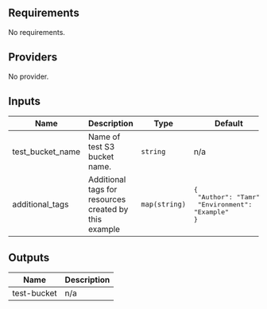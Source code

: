 <!-- BEGINNING OF PRE-COMMIT-TERRAFORM DOCS HOOK -->
## Requirements

No requirements.

## Providers

No provider.

## Inputs

| Name | Description | Type | Default | Required |
|------|-------------|------|---------|:--------:|
| test\_bucket\_name | Name of test S3 bucket name. | `string` | n/a | yes |
| additional\_tags | Additional tags for resources created by this example | `map(string)` | <pre>{<br>  "Author": "Tamr",<br>  "Environment": "Example"<br>}</pre> | no |

## Outputs

| Name | Description |
|------|-------------|
| test-bucket | n/a |

<!-- END OF PRE-COMMIT-TERRAFORM DOCS HOOK -->
